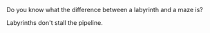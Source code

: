Do you know what the difference between a labyrinth and a maze is?

Labyrinths don't stall the pipeline.